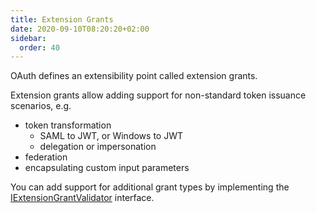 ```yaml
---
title: Extension Grants
date: 2020-09-10T08:20:20+02:00
sidebar:
  order: 40
---
```



OAuth defines an extensibility point called extension grants.

Extension grants allow adding support for non-standard token issuance scenarios, e.g.

* token transformation
    * SAML to JWT, or Windows to JWT
    * delegation or impersonation
* federation
* encapsulating custom input parameters

You can add support for additional grant types by implementing the [IExtensionGrantValidator](/identityserver/v6/reference/validators/extension_grant_validator) interface.
